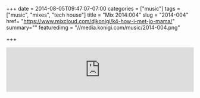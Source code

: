 +++
date = 2014-08-05T09:47:07-07:00
categories = ["music"]
tags = ["music", "mixes", "tech house"]
title = "Mix 2014:004"
slug = "2014-004"
href= "https://www.mixcloud.com/djkonigi/k4-how-i-met-jo-mama/"
summary=""
featuredimg = "//media.konigi.com/music/2014-004.png"

+++

<div class="mix"><div class="embed" >
<iframe width="100%" height="120" src="https://www.mixcloud.com/widget/iframe/?hide_cover=1&light=1&feed=%2Fdjkonigi%2Fk4-how-i-met-jo-mama%2F" frameborder="0" ></iframe>
</div></div>
